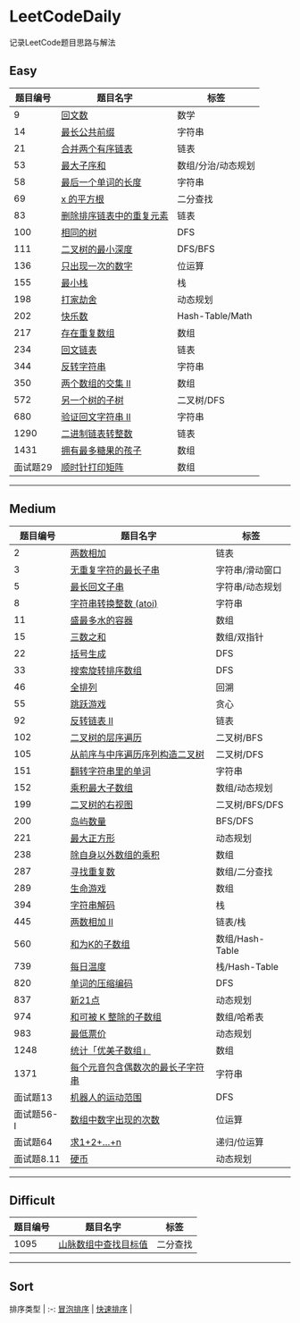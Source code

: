 # LeetCodeDaily

记录LeetCode题目思路与解法  

## Easy

 | 题目编号 | 题目名字                               | 标签               |
 | -------- | -------------------------------------- | ------------------ |
 | 9        | [回文数](easy/9.md)                    | 数学               |
 | 14       | [最长公共前缀](easy/14.md)             | 字符串             |
 | 21       | [合并两个有序链表](easy/21.md)         | 链表               |
 | 53       | [最大子序和](easy/53.md)               | 数组/分治/动态规划 |
 | 58       | [最后一个单词的长度](easy/58.md)       | 字符串             |
 | 69       | [x 的平方根](easy/69.md)               | 二分查找           |
 | 83       | [删除排序链表中的重复元素](easy/83.md) | 链表               |
 | 100      | [相同的树](easy/100.md)                | DFS                |
 | 111      | [二叉树的最小深度](easy/111.md)        | DFS/BFS            |
 | 136      | [只出现一次的数字](easy/136.md)        | 位运算             |
 | 155      | [最小栈](easy/155.md)                  | 栈                 |
 | 198      | [打家劫舍](easy/198.md)                | 动态规划           |
 | 202      | [快乐数](easy/202.md)                  | Hash-Table/Math    |
 | 217      | [存在重复数组](easy/217.md)            | 数组               |
 | 234      | [回文链表](easy/234.md)                | 链表               |
 | 344      | [反转字符串](easy/344.md)              | 字符串             |
 | 350      | [两个数组的交集 II](easy/350.md)       | 数组               |
 | 572      | [另一个树的子树](easy/572.md)          | 二叉树/DFS         |
 | 680      | [验证回文字符串 II](easy/680.md)       | 字符串             |
 | 1290     | [二进制链表转整数](easy/1290.md)       | 链表               |
 | 1431     | [拥有最多糖果的孩子](easy/1431.md)     | 数组               |
 | 面试题29 | [顺时针打印矩阵](easy/offer_29.md)     | 数组               |

---

## Medium  

 | 题目编号    | 题目名字                                           | 标签            |
 | ----------- | -------------------------------------------------- | --------------- |
 | 2           | [两数相加](medium/2.md)                            | 链表            |
 | 3           | [无重复字符的最长子串](medium/3.md)                | 字符串/滑动窗口 |
 | 5           | [最长回文子串](medium/5.md)                        | 字符串/动态规划 |
 | 8           | [字符串转换整数 (atoi)](medium/8.md)               | 字符串          |
 | 11          | [盛最多水的容器](medium/11.md)                     | 数组            |
 | 15          | [三数之和](medium/15.md)                           | 数组/双指针     |
 | 22          | [括号生成](medium/22.md)                           | DFS             |
 | 33          | [搜索旋转排序数组](medium/33.md)                   | DFS             |
 | 46          | [全排列](medium/46.md)                             | 回溯            |
 | 55          | [跳跃游戏](medium/55.md)                           | 贪心            |
 | 92          | [反转链表 II](medium/92.md)                        | 链表            |
 | 102         | [二叉树的层序遍历](medium/102.md)                  | 二叉树/BFS      |
 | 105         | [从前序与中序遍历序列构造二叉树](medium/105.md)    | 二叉树/DFS      |
 | 151         | [翻转字符串里的单词](medium/151.md)                | 字符串          |
 | 152         | [乘积最大子数组](medium/152.md)                    | 数组/动态规划   |
 | 199         | [二叉树的右视图](medium/199.md)                    | 二叉树/BFS/DFS  |
 | 200         | [岛屿数量](medium/200.md)                          | BFS/DFS         |
 | 221         | [最大正方形](medium/221.md)                        | 动态规划        |
 | 238         | [除自身以外数组的乘积](medium/238.md)              | 数组            |
 | 287         | [寻找重复数](medium/287.md)                        | 数组/二分查找   |
 | 289         | [生命游戏](medium/289.md)                          | 数组            |
 | 394         | [字符串解码](medium/394.md)                        | 栈              |
 | 445         | [两数相加 II](medium/445.md)                       | 链表/栈         |
 | 560         | [和为K的子数组](medium/560.md)                     | 数组/Hash-Table |
 | 739         | [每日温度](medium/739.md)                          | 栈/Hash-Table   |
 | 820         | [单词的压缩编码](medium/820.md)                    | DFS             |
 | 837         | [新21点](medium/837.md)                            | 动态规划        |
 | 974         | [和可被 K 整除的子数组](medium/820.md)             | 数组/哈希表     |
 | 983         | [最低票价](medium/983.md)                          | 动态规划        |
 | 1248        | [统计「优美子数组」](medium/1248.md)               | 数组            |
 | 1371        | [每个元音包含偶数次的最长子字符串](medium/1371.md) | 字符串          |
 | 面试题13    | [机器人的运动范围](medium/offer_13.md)             | DFS             |
 | 面试题56- I | [数组中数字出现的次数](medium/offer_56_1.md)       | 位运算          |
 | 面试题64    | [求1+2+…+n](medium/offer_64.md)                    | 递归/位运算     |
 | 面试题8.11  | [硬币](medium/offer_08_11.md)                      | 动态规划        |

---

## Difficult

 | 题目编号 | 题目名字                                  | 标签     |
 | -------- | ----------------------------------------- | -------- |
 | 1095     | [山脉数组中查找目标值](difficult/1095.md) | 二分查找 |

 ---

## Sort

 排序类型  |
:-:
 [冒泡排序](sort/bubble.md) |
 [快速排序](sort/quick.md) |
